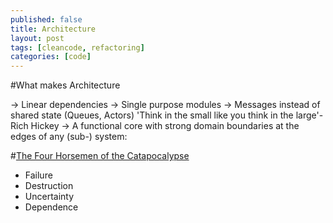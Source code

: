 ```yaml
---
published: false
title: Architecture
layout: post
tags: [cleancode, refactoring]
categories: [code]
---
```

#What makes Architecture

-> Linear dependencies
-> Single purpose modules
-> Messages instead of shared state (Queues, Actors) 'Think in the small like you think in the large'-Rich Hickey
-> A functional core with strong domain boundaries at the edges of any (sub-) system:

#[The Four Horsemen of the Catapocalypse](https://cdsmith.wordpress.com/2012/04/18/why-do-monads-matter/)
 * Failure
 * Destruction
 * Uncertainty
 * Dependence
